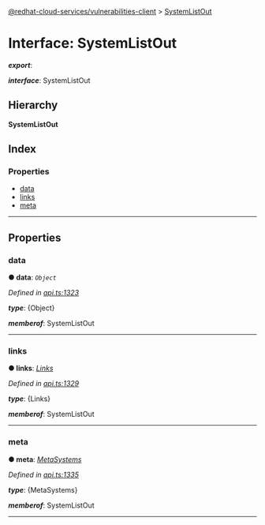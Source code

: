 [@redhat-cloud-services/vulnerabilities-client](../README.md) > [SystemListOut](../interfaces/systemlistout.md)

# Interface: SystemListOut

*__export__*: 

*__interface__*: SystemListOut

## Hierarchy

**SystemListOut**

## Index

### Properties

* [data](systemlistout.md#data)
* [links](systemlistout.md#links)
* [meta](systemlistout.md#meta)

---

## Properties

<a id="data"></a>

###  data

**● data**: *`Object`*

*Defined in [api.ts:1323](https://github.com/RedHatInsights/javascript-clients/blob/master/packages/vulnerabilities/api.ts#L1323)*

*__type__*: {Object}

*__memberof__*: SystemListOut

___
<a id="links"></a>

###  links

**● links**: *[Links](links.md)*

*Defined in [api.ts:1329](https://github.com/RedHatInsights/javascript-clients/blob/master/packages/vulnerabilities/api.ts#L1329)*

*__type__*: {Links}

*__memberof__*: SystemListOut

___
<a id="meta"></a>

###  meta

**● meta**: *[MetaSystems](metasystems.md)*

*Defined in [api.ts:1335](https://github.com/RedHatInsights/javascript-clients/blob/master/packages/vulnerabilities/api.ts#L1335)*

*__type__*: {MetaSystems}

*__memberof__*: SystemListOut

___

